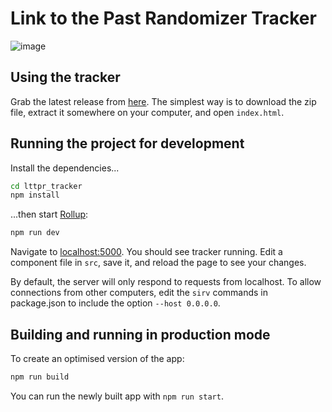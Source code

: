 # Link to the Past Randomizer Tracker

![image](https://user-images.githubusercontent.com/17058021/113461715-f9275900-941d-11eb-9901-0beabc3bb94b.png)


## Using the tracker

Grab the latest release from [here](https://github.com/freddyJarva/lttpr_tracker/releases). The simplest way is to download the zip file, extract it somewhere on your computer, and open `index.html`.



## Running the project for development

Install the dependencies...

```bash
cd lttpr_tracker
npm install
```

...then start [Rollup](https://rollupjs.org):

```bash
npm run dev
```

Navigate to [localhost:5000](http://localhost:5000). You should see tracker running. Edit a component file in `src`, save it, and reload the page to see your changes.

By default, the server will only respond to requests from localhost. To allow connections from other computers, edit the `sirv` commands in package.json to include the option `--host 0.0.0.0`.


## Building and running in production mode

To create an optimised version of the app:

```bash
npm run build
```

You can run the newly built app with `npm run start`.

